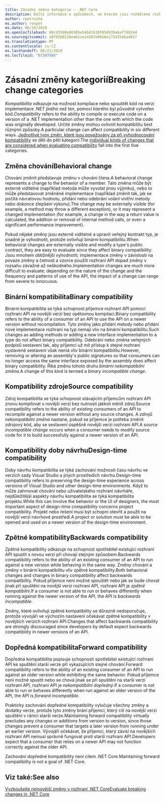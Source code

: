 ```yaml
---
title: Zásadní změna kategorie – .NET Core
description: Další informace o způsobech, ve kterém jsou rozdělené rozbíjející změny v rozhraní .NET Core.
author: rpetrusha
ms.author: ronpet
ms.date: 06/10/2019
ms.openlocfilehash: 68cd3580e80305e54b41610f05d939a6aff8b54d
ms.sourcegitcommit: a970268118ea61ce14207e0916e17243546a491f
ms.translationtype: MT
ms.contentlocale: cs-CZ
ms.lasthandoff: 06/21/2019
ms.locfileid: "67307505"
---
```

# <a name="breaking-change-categories"></a><span data-ttu-id="bf4ab-103">Zásadní změny kategorií</span><span class="sxs-lookup"><span data-stu-id="bf4ab-103">Breaking change categories</span></span>

<span data-ttu-id="bf4ab-104">*Kompatibilita* odkazuje na možnost kompilace nebo spouštět kód na verzi implementace .NET jiného než ten, pomocí kterého byl původně vytvořen kód.</span><span class="sxs-lookup"><span data-stu-id="bf4ab-104">*Compatibility* refers to the ability to compile or execute code on a version of a .NET implementation other than the one with which the code was originally developed.</span></span> <span data-ttu-id="bf4ab-105">Určité změny mohou ovlivnit kompatibilitu šest různými způsoby.</span><span class="sxs-lookup"><span data-stu-id="bf4ab-105">A particular change can affect compatibility in six different ways.</span></span> <span data-ttu-id="bf4ab-106">[Jednotlivé typy změn, které jsou považovány za při vyhodnocování kompatibility](index.md) se dělí do pěti kategorií.</span><span class="sxs-lookup"><span data-stu-id="bf4ab-106">The [individual kinds of changes that are considered when evaluating compatibility](index.md) fall into the first five categories.</span></span> 

## <a name="behavioral-change"></a><span data-ttu-id="bf4ab-107">Změna chování</span><span class="sxs-lookup"><span data-stu-id="bf4ab-107">Behavioral change</span></span>

<span data-ttu-id="bf4ab-108">Chování změnit představuje změnu v chování člena.</span><span class="sxs-lookup"><span data-stu-id="bf4ab-108">A behavioral change represents a change to the behavior of a member.</span></span> <span data-ttu-id="bf4ab-109">Tato změna může být externě viditelné (například metoda může vyvolat jinou výjimku), nebo to může představovat změněné implementace (například změnit tak, jak se počítá návratovou hodnotu, přidání nebo odebrání volání vnitřní metody nebo dokonce zlepšení výkonu).</span><span class="sxs-lookup"><span data-stu-id="bf4ab-109">The change may be externally visible (for example, a method may throw a different exception), or it may represent a changed implementation (for example, a change in the way a return value is calculated, the addition or removal of internal method calls, or even a significant performance improvement).</span></span>

<span data-ttu-id="bf4ab-110">Pokud nějaké změny jsou externě viditelné a upravit veřejný kontrakt typ, je snadné je vyhodnotit, protože ovlivňují binární kompatibilitu.</span><span class="sxs-lookup"><span data-stu-id="bf4ab-110">When behavioral changes are externally visible and modify a type's public contract, they are easy to evaluate since they affect binary compatibility.</span></span> <span data-ttu-id="bf4ab-111">Jsou mnohem obtížnější vyhodnotit; implementace změny v závislosti na povaze změny a četnost a vzorce použití rozhraní API dopad změny v rozsahu závažné až neškodného.</span><span class="sxs-lookup"><span data-stu-id="bf4ab-111">Implementation changes are much more difficult to evaluate; depending on the nature of the change and the frequency and patterns of use of the API, the impact of a change can range from severe to innocuous.</span></span>  

## <a name="binary-compatibility"></a><span data-ttu-id="bf4ab-112">Binární kompatibilita</span><span class="sxs-lookup"><span data-stu-id="bf4ab-112">Binary compatibility</span></span>

<span data-ttu-id="bf4ab-113">Binární kompatibilita se týká schopnost příjemce rozhraní API pomocí rozhraní API na novější verzi bez opětovnou kompilaci.</span><span class="sxs-lookup"><span data-stu-id="bf4ab-113">Binary compatibility refers to the ability of a consumer of an API to use the API on a newer version without recompilation.</span></span> <span data-ttu-id="bf4ab-114">Tyto změny jako přidání metody nebo přidání nové implementace rozhraní na typ nemají vliv na binární kompatibilitu.</span><span class="sxs-lookup"><span data-stu-id="bf4ab-114">Such changes as adding methods or adding a new interface implementation to a type do not affect binary compatibility.</span></span> <span data-ttu-id="bf4ab-115">Odebrání nebo změna veřejných podpisů sestavení tak, aby příjemci už mít přístup k stejné rozhraní vystavené sestavení však nemá vliv binární kompatibilitu.</span><span class="sxs-lookup"><span data-stu-id="bf4ab-115">However, removing or altering an assembly's public signatures so that consumers can no longer access the same interface exposed by the assembly does affect binary compatibility.</span></span> <span data-ttu-id="bf4ab-116">Říká změnu tohoto druhu *binární nekompatibilní změna*.</span><span class="sxs-lookup"><span data-stu-id="bf4ab-116">A change of this kind is termed a *binary incompatible change*.</span></span>

## <a name="source-compatibility"></a><span data-ttu-id="bf4ab-117">Kompatibility zdroje</span><span class="sxs-lookup"><span data-stu-id="bf4ab-117">Source compatibility</span></span>

 <span data-ttu-id="bf4ab-118">Zdroj kompatibilita se týká schopnost stávajícím příjemcům rozhraní API znovu kompilovat s novější verzí bez nutnosti jakkoli měnit zdroj.</span><span class="sxs-lookup"><span data-stu-id="bf4ab-118">Source compatibility refers to the ability of existing consumers of an API to recompile against a newer version without any source changes.</span></span> <span data-ttu-id="bf4ab-119">A *zdrojů nekompatibilní změna* nastane, pokud se příjemce je potřeba změnit zdrojový kód, aby se sestavení úspěšně novější verzi rozhraní API.</span><span class="sxs-lookup"><span data-stu-id="bf4ab-119">A *source incompatible change* occurs when a consumer needs to modify source code for it to build successfully against a newer version of an API.</span></span>

## <a name="design-time-compatibility"></a><span data-ttu-id="bf4ab-120">Kompatibility doby návrhu</span><span class="sxs-lookup"><span data-stu-id="bf4ab-120">Design-time compatibility</span></span>

<span data-ttu-id="bf4ab-121">Doby návrhu kompatibilita se týká zachování možnosti času návrhu ve verzích sady Visual Studio a jiných prostředích návrhu.</span><span class="sxs-lookup"><span data-stu-id="bf4ab-121">Design-time compatibility refers to preserving the design-time experience across versions of Visual Studio and other design-time environments.</span></span> <span data-ttu-id="bf4ab-122">Když to může zahrnovat chování nebo uživatelského rozhraní návrháře, nejdůležitější aspekty návrhu kompatibilita se týká kompatibilita projektu.</span><span class="sxs-lookup"><span data-stu-id="bf4ab-122">While this can involve the behavior or the UI of designers, the most important aspect of design-time compatibility concerns project compatibility.</span></span> <span data-ttu-id="bf4ab-123">Projekt nebo řešení musí být schopni otevřít a použít na novější verzi návrhové prostředí.</span><span class="sxs-lookup"><span data-stu-id="bf4ab-123">A project or solution must be able to be opened and used on a newer version of the design-time environment.</span></span>

## <a name="backwards-compatibility"></a><span data-ttu-id="bf4ab-124">Zpětné kompatibility</span><span class="sxs-lookup"><span data-stu-id="bf4ab-124">Backwards compatibility</span></span>

<span data-ttu-id="bf4ab-125">Zpětné kompatibility odkazuje na schopnost spotřebitel existující rozhraní API spustit s novou verzí při chovají stejným způsobem.</span><span class="sxs-lookup"><span data-stu-id="bf4ab-125">Backwards compatibility refers to the ability of an existing consumer of an API to run against a new version while behaving in the same way.</span></span> <span data-ttu-id="bf4ab-126">Změny chování a změny v binární kompatibilitu vliv zpětné kompatibility.</span><span class="sxs-lookup"><span data-stu-id="bf4ab-126">Both behavioral changes and changes in binary compatibility affect backwards compatibility.</span></span> <span data-ttu-id="bf4ab-127">Pokud příjemce není možné spouštět nebo jak se bude chovat jinak při spuštění na novější verzi rozhraní API, rozhraní API je *zpětně kompatibilní*.</span><span class="sxs-lookup"><span data-stu-id="bf4ab-127">If a consumer is not able to run or behaves differently when running against the newer version of the API, the API is *backwards incompatible*.</span></span>

<span data-ttu-id="bf4ab-128">Změny, které ovlivňují zpětné kompatibility se důrazně nedoporučuje, protože vývojáři ve výchozím nastavení očekávat zpětné kompatibility v novějších verzích rozhraní API.</span><span class="sxs-lookup"><span data-stu-id="bf4ab-128">Changes that affect backwards compatibility are strongly discouraged since developers by default expect backwards compatibility in newer versions of an API.</span></span>

## <a name="forward-compatibility"></a><span data-ttu-id="bf4ab-129">Dopředná kompatibilita</span><span class="sxs-lookup"><span data-stu-id="bf4ab-129">Forward compatibility</span></span>

<span data-ttu-id="bf4ab-130">Dopředná kompatibilita popisuje schopnosti spotřebitel existující rozhraní API ke spuštění starší verze při vykazujících stejné chování.</span><span class="sxs-lookup"><span data-stu-id="bf4ab-130">Forward compatibility refers to the ability of an existing consumer of an API to run against an older version while exhibiting the same behavior.</span></span> <span data-ttu-id="bf4ab-131">Pokud příjemce není možné spustit nebo se chová jinak se při spuštění na starší verzi rozhraní API, rozhraní API je *nekompatibilní dopředný*.</span><span class="sxs-lookup"><span data-stu-id="bf4ab-131">If a consumer is not able to run or behaves differently when run against an older version of the API, the API is *forward incompatible*.</span></span> 

<span data-ttu-id="bf4ab-132">Prakticky zachování dopředné kompatibility vylučuje všechny změny a dodatky verze, protože tyto změny brání příjemci, který cílí na novější verzi spuštění v rámci starší verze.</span><span class="sxs-lookup"><span data-stu-id="bf4ab-132">Maintaining forward compatibility virtually precludes any changes or additions from version to version, since those changes prevent a consumer that targets a later version from running under an earlier version.</span></span> <span data-ttu-id="bf4ab-133">Vývojáři očekávat, že příjemci, který závisí na novějších rozhraní API nemusí správně fungovat proti starší rozhraní API.</span><span class="sxs-lookup"><span data-stu-id="bf4ab-133">Developers expect that a consumer that relies on a newer API may not function correctly against the older API.</span></span> 

<span data-ttu-id="bf4ab-134">Zachování dopředné kompatibility není cílem .NET Core.</span><span class="sxs-lookup"><span data-stu-id="bf4ab-134">Maintaining forward compatibility is not a goal of .NET Core.</span></span>

## <a name="see-also"></a><span data-ttu-id="bf4ab-135">Viz také:</span><span class="sxs-lookup"><span data-stu-id="bf4ab-135">See also</span></span>

[<span data-ttu-id="bf4ab-136">Vyzkoušejte nejnovější změny v rozhraní .NET Core</span><span class="sxs-lookup"><span data-stu-id="bf4ab-136">Evaluate breaking changes in .NET Core</span></span>](index.md)
